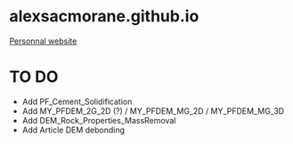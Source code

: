 # alexsacmorane.github.io
[Personnal website](https://alexsacmorane.github.io)

# TO DO
- Add PF_Cement_Solidification
- Add MY_PFDEM_2G_2D (?) / MY_PFDEM_MG_2D / MY_PFDEM_MG_3D
- Add DEM_Rock_Properties_MassRemoval
- Add Article DEM debonding
